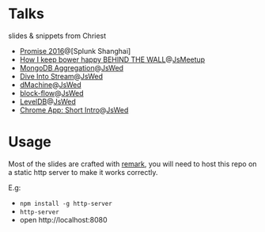 Talks
=======

slides & snippets from Chriest

- [Promise 2016](promise_promise/)@[Splunk Shanghai]
- [How I keep bower happy BEHIND THE WALL](JsMeetup_1209/)@[JsMeetup]
- [MongoDB Aggregation](AggInMongo/)@[JsWed]
- [Dive Into Stream](https://github.com/jswed/dive-into-stream)@[JsWed]
- [dMachine](https://github.com/jswed/dMachine)@[JsWed]
- [block-flow](https://github.com/jcppman/block-flow)@[JsWed]
- [LevelDB](https://github.com/jswed/level-daw)@[JsWed]
- [Chrome App: Short Intro](https://github.com/jswed/chrome-app)@[JsWed]


[JsWed]: http://www.meetup.com/efjsday/
[JsMeetup]: http://www.meetup.com/Shanghai-JavaScript-Meetup/

Usage
=====

Most of the slides are crafted with [remark](https://github.com/gnab/remark),
you will need to host this repo on a static http server to make it works correctly.

E.g:

- `npm install -g http-server`
- `http-server`
- open http://localhost:8080

